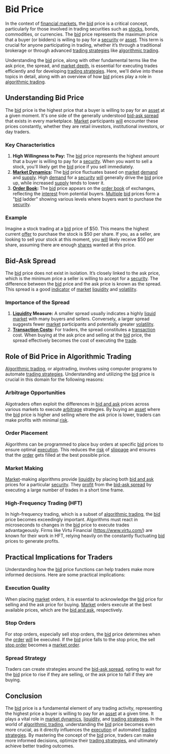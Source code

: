 # Bid Price

In the context of [financial markets](../f/financial_market.md), the [bid](../b/bid.md) price is a critical concept, particularly for those involved in trading securities such as [stocks](../s/stock.md), bonds, commodities, or currencies. The [bid](../b/bid.md) price represents the maximum price that a buyer (or bidders) is willing to pay for a [security](../s/security.md) or [asset](../a/asset.md). This term is crucial for anyone participating in trading, whether it’s through a traditional brokerage or through advanced [trading strategies](../t/trading_strategies.md) like [algorithmic trading](../a/accountability.md).

Understanding the [bid](../b/bid.md) price, along with other fundamental terms like the ask price, the spread, and [market depth](../m/market_depth.md), is essential for executing trades efficiently and for developing [trading strategies](../t/trading_strategies.md). Here, we'll delve into these topics in detail, along with an overview of how [bid](../b/bid.md) prices play a role in [algorithmic trading](../a/accountability.md).

## Understanding Bid Price

The [bid](../b/bid.md) price is the highest price that a buyer is willing to pay for an [asset](../a/asset.md) at a given moment. It's one side of the generally understood [bid-ask spread](../b/bid-ask_spread.md) that exists in every marketplace. [Market](../m/market.md) participants [will](../w/will.md) encounter these prices constantly, whether they are retail investors, institutional investors, or day traders.

### Key Characteristics
1. **High Willingness to Pay:** The [bid](../b/bid.md) price represents the highest amount that a buyer is willing to pay for a [security](../s/security.md). When you want to sell a stock, you'll likely get the [bid](../b/bid.md) price if you sell immediately.
2. **[Market Dynamics](../m/market_dynamics.md):** The [bid](../b/bid.md) price fluctuates based on [market](../m/market.md) [demand](../d/demand.md) and [supply](../s/supply.md). High [demand](../d/demand.md) for a [security](../s/security.md) [will](../w/will.md) generally drive the [bid](../b/bid.md) price up, while increased [supply](../s/supply.md) tends to lower it.
3. **[Order Book](../o/order_book.md):** The [bid](../b/bid.md) price appears on the [order book](../o/order_book.md) of exchanges, reflecting the [interest](../i/interest.md) from potential buyers. [Multiple](../m/multiple.md) [bid](../b/bid.md) prices form a "[bid](../b/bid.md) ladder" showing various levels where buyers want to purchase the [security](../s/security.md).

### Example
Imagine a stock trading at a [bid](../b/bid.md) price of $50. This means the highest current [offer](../o/offer.md) to purchase the stock is $50 per share. If you, as a seller, are looking to sell your stock at this moment, you [will](../w/will.md) likely receive $50 per share, assuming there are enough [shares](../s/shares.md) wanted at this price.

## Bid-Ask Spread
The [bid](../b/bid.md) price does not exist in isolation. It’s closely linked to the ask price, which is the minimum price a seller is willing to accept for a [security](../s/security.md). The difference between the [bid](../b/bid.md) price and the ask price is known as the spread. This spread is a good [indicator](../i/indicator.md) of [market](../m/market.md) [liquidity](../l/liquidity.md) and [volatility](../v/volatility.md).

### Importance of the Spread
1. **[Liquidity](../l/liquidity.md) Measure:** A smaller spread usually indicates a highly [liquid market](../l/liquid_market.md) with many buyers and sellers. Conversely, a larger spread suggests fewer [market](../m/market.md) participants and potentially greater [volatility](../v/volatility.md).
2. **[Transaction Costs](../t/transaction_costs.md):** For traders, the spread constitutes a [transaction](../t/transaction.md) cost. When buying at the ask price and selling at the [bid](../b/bid.md) price, the spread effectively becomes the cost of executing the [trade](../t/trade.md).

## Role of Bid Price in Algorithmic Trading

[Algorithmic trading](../a/accountability.md), or algotrading, involves using computer programs to automate [trading strategies](../t/trading_strategies.md). Understanding and utilizing the [bid](../b/bid.md) price is crucial in this domain for the following reasons:

### Arbitrage Opportunities
Algotraders often exploit the differences in [bid and ask](../b/bid_and_ask.md) prices across various markets to execute [arbitrage](../a/arbitrage.md) strategies. By buying an [asset](../a/asset.md) where the [bid](../b/bid.md) price is higher and selling where the ask price is lower, traders can make profits with minimal [risk](../r/risk.md).

### Order Placement
Algorithms can be programmed to place buy orders at specific [bid](../b/bid.md) prices to ensure optimal [execution](../e/execution.md). This reduces the [risk](../r/risk.md) of [slippage](../s/slippage.md) and ensures that the [order](../o/order.md) gets filled at the best possible price.

### Market Making
[Market](../m/market.md)-making algorithms provide [liquidity](../l/liquidity.md) by placing both [bid and ask](../b/bid_and_ask.md) prices for a particular [security](../s/security.md). They [profit](../p/profit.md) from the [bid-ask spread](../b/bid-ask_spread.md) by executing a large number of trades in a short time frame.

### High-Frequency Trading (HFT)
In high-frequency trading, which is a subset of [algorithmic trading](../a/accountability.md), the [bid](../b/bid.md) price becomes exceedingly important. Algorithms must react in microseconds to changes in the [bid](../b/bid.md) price to execute trades advantageously. Firms like Virtu Financial (https://www.virtu.com/) are known for their work in HFT, relying heavily on the constantly fluctuating [bid](../b/bid.md) prices to generate profits.

## Practical Implications for Traders

Understanding how the [bid](../b/bid.md) price functions can help traders make more informed decisions. Here are some practical implications:

### Execution Quality
When placing [market](../m/market.md) orders, it is essential to acknowledge the [bid](../b/bid.md) price for selling and the ask price for buying. [Market](../m/market.md) orders execute at the best available prices, which are the [bid and ask](../b/bid_and_ask.md), respectively.

### Stop Orders
For stop orders, especially sell stop orders, the [bid](../b/bid.md) price determines when the [order](../o/order.md) [will](../w/will.md) be executed. If the [bid](../b/bid.md) price falls to the stop price, the sell [stop order](../s/stop_order.md) becomes a [market order](../m/market_order.md).

### Spread Strategy
Traders can create strategies around the [bid-ask spread](../b/bid-ask_spread.md), opting to wait for the [bid](../b/bid.md) price to rise if they are selling, or the ask price to fall if they are buying. 

## Conclusion

The [bid](../b/bid.md) price is a fundamental element of any trading activity, representing the highest price a buyer is willing to pay for an [asset](../a/asset.md) at a given time. It plays a vital role in [market dynamics](../m/market_dynamics.md), [liquidity](../l/liquidity.md), and [trading strategies](../t/trading_strategies.md). In the world of [algorithmic trading](../a/accountability.md), understanding the [bid](../b/bid.md) price becomes even more crucial, as it directly influences the [execution](../e/execution.md) of automated [trading strategies](../t/trading_strategies.md). By mastering the concept of the [bid](../b/bid.md) price, traders can make more informed decisions, optimize their [trading strategies](../t/trading_strategies.md), and ultimately achieve better trading outcomes.